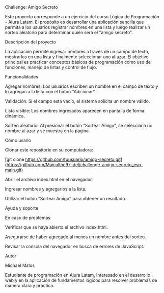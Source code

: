 Challenge: Amigo Secreto

Este proyecto corresponde a un ejercicio del curso Lógica de Programación - Alura Latam. El propósito es desarrollar una aplicación sencilla que permita a los usuarios registrar nombres en una lista y luego realizar un sorteo aleatorio para determinar quién será el "amigo secreto".

Descripción del proyecto

La aplicación permite ingresar nombres a través de un campo de texto, mostrarlos en una lista y finalmente seleccionar uno al azar. El objetivo principal es practicar conceptos básicos de programación como uso de funciones, manejo de listas y control de flujo.

Funcionalidades

Agregar nombres: Los usuarios escriben un nombre en el campo de texto y lo agregan a la lista con el botón "Adicionar".

Validación: Si el campo está vacío, el sistema solicita un nombre válido.

Lista visible: Los nombres ingresados aparecen en pantalla de forma dinámica.

Sorteo aleatorio: Al presionar el botón "Sortear Amigo", se selecciona un nombre al azar y se muestra en la página.

Cómo usarlo

Clonar este repositorio en su computadora:

[git clone https://github.com/tuusuario/amigo-secreto.git](https://github.com/Maicolthe97-del/challenge-amigo-secreto_esp-main.git)


Abrir el archivo index.html en el navegador.

Ingresar nombres y agregarlos a la lista.

Utilizar el botón "Sortear Amigo" para obtener un resultado.

Ayuda y soporte

En caso de problemas:

Verificar que se haya abierto el archivo index.html.

Asegurarse de haber agregado al menos un nombre antes del sorteo.

Revisar la consola del navegador en busca de errores de JavaScript.

Autor

Michael Matos

Estudiante de programación en Alura Latam, interesado en el desarrollo web y en la aplicación de fundamentos lógicos para resolver problemas de manera clara y práctica.

